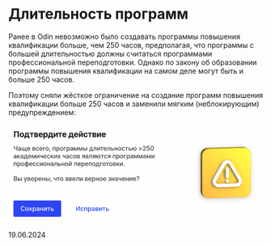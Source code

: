 # Длительность программ

Ранее в Odin невозможно было создавать программы повышения квалификации больше, чем 250 часов, предполагая, что программы с большей длительностью должны считаться программами профессиональной переподготовки. Однако по закону об образовании программы повышения квалификации на самом деле могут быть и больше 250 часов.

Поэтому сняли жёсткое ограничение на создание программ повышения квалификации больше 250 часов и заменили мягким (неблокирующим) предупреждением:

![](<../../.gitbook/assets/image (314).png>)

19.06.2024

